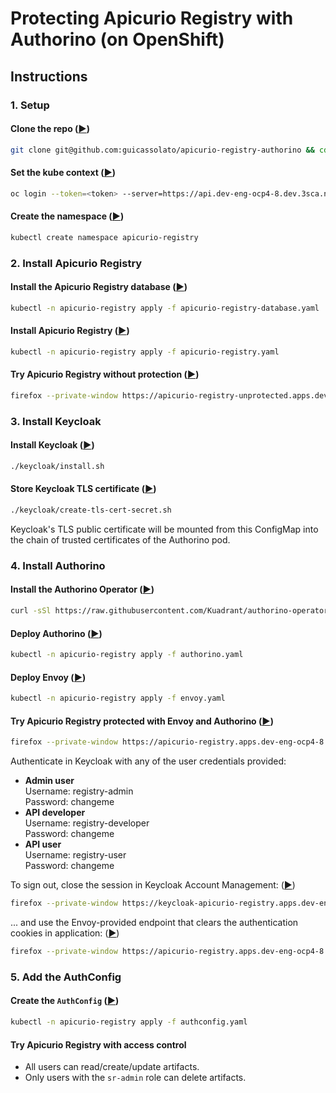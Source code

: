# Protecting Apicurio Registry with Authorino (on OpenShift)

## Instructions

### 1. Setup

#### Clone the repo ([▶︎](didact://?commandId=vscode.didact.sendNamedTerminalAString&text=newTerminal$$git%20clone%20git@github.com:guicassolato/apicurio-registry-authorino%20&&%20cd%20apicurio-registry-authorino))

```sh
git clone git@github.com:guicassolato/apicurio-registry-authorino && cd apicurio-registry-authorino
```

#### Set the kube context ([▶︎](didact://?commandId=vscode.didact.sendNamedTerminalAString&text=newTerminal$$oc%20login%20--token=<token>%20--server=https://api.dev-eng-ocp4-8.dev.3sca.net:6443))

```sh
oc login --token=<token> --server=https://api.dev-eng-ocp4-8.dev.3sca.net:6443
```

#### Create the namespace ([▶︎](didact://?commandId=vscode.didact.sendNamedTerminalAString&text=newTerminal$$kubectl%20create%20namespace%20apicurio-registry))

```sh
kubectl create namespace apicurio-registry
```

### 2. Install Apicurio Registry

#### Install the Apicurio Registry database ([▶︎](didact://?commandId=vscode.didact.sendNamedTerminalAString&text=newTerminal$$kubectl%20-n%20apicurio-registry%20apply%20-f%20apicurio-registry-database.yaml))

```sh
kubectl -n apicurio-registry apply -f apicurio-registry-database.yaml
```

#### Install Apicurio Registry ([▶︎](didact://?commandId=vscode.didact.sendNamedTerminalAString&text=newTerminal$$kubectl%20-n%20apicurio-registry%20apply%20-f%20apicurio-registry.yaml))

```sh
kubectl -n apicurio-registry apply -f apicurio-registry.yaml
```

#### Try Apicurio Registry without protection ([▶︎](didact://?commandId=vscode.didact.sendNamedTerminalAString&text=newTerminal$$firefox%20--private-window%20https://apicurio-registry-unprotected.apps.dev-eng-ocp4-8.dev.3sca.net))

```sh
firefox --private-window https://apicurio-registry-unprotected.apps.dev-eng-ocp4-8.dev.3sca.net
```

### 3. Install Keycloak

#### Install Keycloak ([▶︎](didact://?commandId=vscode.didact.sendNamedTerminalAString&text=newTerminal$$./keycloak/install.sh))

```sh
./keycloak/install.sh
```

#### Store Keycloak TLS certificate ([▶︎](didact://?commandId=vscode.didact.sendNamedTerminalAString&text=newTerminal$$./keycloak/create-tls-cert-secret.sh))

```sh
./keycloak/create-tls-cert-secret.sh
```

Keycloak's TLS public certificate will be mounted from this ConfigMap into the chain of trusted certificates of the Authorino pod.

### 4. Install Authorino

#### Install the Authorino Operator ([▶︎](didact://?commandId=vscode.didact.sendNamedTerminalAString&text=newTerminal$$curl%20-sSl%20https://raw.githubusercontent.com/Kuadrant/authorino-operator/volumes/config/deploy/manifests.yaml%20%7C%20sed%20's/quay.io%5C/3scale%5C/authorino-operator:v0.0.1/quay.io%5C/guicassolato%5C/authorino:operator-pr20/g'%20%7C%20kubectl%20apply%20-f%20-))

```sh
curl -sSl https://raw.githubusercontent.com/Kuadrant/authorino-operator/volumes/config/deploy/manifests.yaml | sed 's/quay.io\/3scale\/authorino-operator:v0.0.1/quay.io\/guicassolato\/authorino:operator-pr20/g' | kubectl apply -f -
```

#### Deploy Authorino ([▶︎](didact://?commandId=vscode.didact.sendNamedTerminalAString&text=newTerminal$$kubectl%20-n%20apicurio-registry%20apply%20-f%20authorino.yaml))

```sh
kubectl -n apicurio-registry apply -f authorino.yaml
```

#### Deploy Envoy ([▶︎](didact://?commandId=vscode.didact.sendNamedTerminalAString&text=newTerminal$$kubectl%20-n%20apicurio-registry%20apply%20-f%20envoy.yaml))

```sh
kubectl -n apicurio-registry apply -f envoy.yaml
```

#### Try Apicurio Registry protected with Envoy and Authorino ([▶︎](didact://?commandId=vscode.didact.sendNamedTerminalAString&text=newTerminal$$firefox%20--private-window%20https://apicurio-registry.apps.dev-eng-ocp4-8.dev.3sca.net))

```sh
firefox --private-window https://apicurio-registry.apps.dev-eng-ocp4-8.dev.3sca.net
```

Authenticate in Keycloak with any of the user credentials provided:

- **Admin user**<br/>
    Username: registry-admin<br/>
    Password: changeme<br/>
- **API developer**<br/>
    Username: registry-developer<br/>
    Password: changeme<br/>
- **API user**<br/>
    Username: registry-user<br/>
    Password: changeme<br/>

To sign out, close the session in Keycloak Account Management: ([▶︎](didact://?commandId=vscode.didact.sendNamedTerminalAString&text=newTerminal$$firefox%20--private-window%20https://keycloak-apicurio-registry.apps.dev-eng-ocp4-8.dev.3sca.net/auth/realms/apicurio-registry/account))

```sh
firefox --private-window https://keycloak-apicurio-registry.apps.dev-eng-ocp4-8.dev.3sca.net/auth/realms/apicurio-registry/account
```

... and use the Envoy-provided endpoint that clears the authentication cookies in application: ([▶︎](didact://?commandId=vscode.didact.sendNamedTerminalAString&text=newTerminal$$firefox%20--private-window%20https://apicurio-registry.apps.dev-eng-ocp4-8.dev.3sca.net/signout))

```sh
firefox --private-window https://apicurio-registry.apps.dev-eng-ocp4-8.dev.3sca.net/signout
```

### 5. Add the AuthConfig

#### Create the `AuthConfig` ([▶︎](didact://?commandId=vscode.didact.sendNamedTerminalAString&text=newTerminal$$kubectl%20-n%20apicurio-registry%20apply%20-f%20authconfig.yaml))

```sh
kubectl -n apicurio-registry apply -f authconfig.yaml
```

#### Try Apicurio Registry with access control

- All users can read/create/update artifacts.
- Only users with the `sr-admin` role can delete artifacts.
